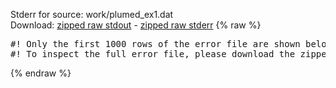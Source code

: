 Stderr for source:  work/plumed_ex1.dat   
Download: [zipped raw stdout](plumed_ex1.dat.plumed_master.stdout.txt.zip) - [zipped raw stderr](plumed_ex1.dat.plumed_master.stderr.txt.zip) 
{% raw %}
<pre>
#! Only the first 1000 rows of the error file are shown below
#! To inspect the full error file, please download the zipped raw stderr file above
</pre>
{% endraw %}
